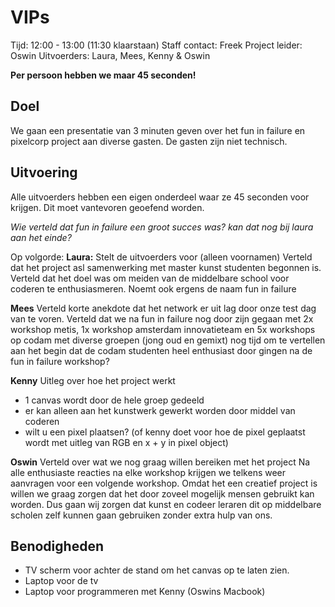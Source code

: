 # VIPs

Tijd: 12:00 - 13:00 (11:30 klaarstaan)
Staff contact: Freek
Project leider: Oswin
Uitvoerders: Laura, Mees, Kenny & Oswin

**Per persoon hebben we maar 45 seconden!**

## Doel

We gaan een presentatie van 3 minuten geven over het fun in failure en pixelcorp project aan diverse gasten.
De gasten zijn niet technisch.

## Uitvoering

Alle uitvoerders hebben een eigen onderdeel waar ze 45 seconden voor krijgen.
Dit moet vantevoren geoefend worden.

*Wie verteld dat fun in failure een groot succes was? kan dat nog bij laura aan het einde?*

Op volgorde:
**Laura:**
Stelt de uitvoerders voor (alleen voornamen)
Verteld dat het project asl samenwerking met master kunst studenten begonnen is.
Verteld dat het doel was om meiden van de middelbare school voor coderen te enthusiasmeren.
Noemt ook ergens de naam fun in failure

**Mees**
Verteld korte anekdote dat het network er uit lag door onze test dag van te voren.
Verteld dat we na fun in failure nog door zijn gegaan met 2x workshop metis,
1x workshop amsterdam innovatieteam en 5x workshops op codam met diverse groepen (jong oud en gemixt)
nog tijd om te vertellen aan het begin dat de codam studenten heel enthusiast door gingen na de fun in failure workshop?

**Kenny**
Uitleg over hoe het project werkt
- 1 canvas wordt door de hele groep gedeeld
- er kan alleen aan het kunstwerk gewerkt worden door middel van coderen
- wilt u een pixel plaatsen? (of kenny doet voor hoe de pixel geplaatst wordt met uitleg van RGB en x + y in pixel object)

**Oswin**
Verteld over wat we nog graag willen bereiken met het project
Na alle enthusiaste reacties na elke workshop krijgen we telkens weer aanvragen voor een volgende workshop.
Omdat het een creatief project is willen we graag zorgen dat het door zoveel mogelijk mensen gebruikt kan worden.
Dus gaan wij zorgen dat kunst en codeer leraren dit op middelbare scholen zelf kunnen gaan gebruiken zonder extra hulp van ons.

## Benodigheden

- TV scherm voor achter de stand om het canvas op te laten zien.
- Laptop voor de tv
- Laptop voor programmeren met Kenny (Oswins Macbook)
